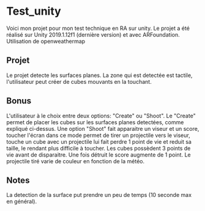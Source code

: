 # Test_unity

Voici mon projet pour mon test technique en RA sur unity.
Le projet a été réalisé sur Unity 2019.1.12f1 (dernière version) et avec ARFoundation.
Utilisation de openweathermap

## Projet
Le projet detecte les surfaces planes. La zone qui est detectée est tactile, l'utilisateur peut créer de cubes mouvants en la touchant.

## Bonus
L'utilisateur à le choix entre deux options: "Create" ou "Shoot". Le "Create" permet de placer les cubes sur les surfaces planes detectées, comme expliqué ci-dessus. Une option "Shoot" fait apparaitre un viseur et un score, toucher l'écran dans ce mode permet de tirer un projectile vers le viseur, touche un cube avec un projectile lui fait perdre 1 point de vie et reduit sa taille, le rendant plus difficile à toucher. Les cubes possèdent 3 points de vie avant de disparaitre. Une fois détruit le score augmente de 1 point.
Le projectile tiré varie de couleur en fonction de la météo.

## Notes
La detection de la surface put prendre un peu de temps (10 seconde max en général).
